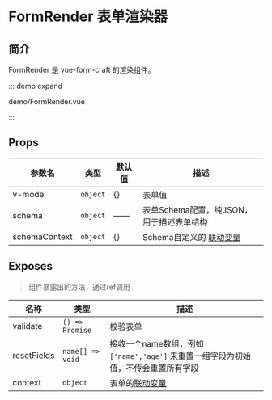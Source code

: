 <script setup>
import FormRender from '../demo/FormRender.vue'

</script>

# FormRender 表单渲染器

## 简介

FormRender 是 vue-form-craft 的渲染组件。

::: demo expand

demo/FormRender.vue

:::

## Props

| 参数名        | 类型     | 默认值 | 描述                                     |
| ------------- | -------- | ------ | ---------------------------------------- |
| v-model       | `object` | {}     | 表单值                                   |
| schema        | `object` | ——     | 表单Schema配置，纯JSON，用于描述表单结构 |
| schemaContext | `object` | {}     | Schema自定义的 [联动变量](/doc/linkage)  |

## Exposes

> 组件暴露出的方法，通过ref调用

| 名称        | 类型             | 描述                                                                              |
| ----------- | ---------------- | --------------------------------------------------------------------------------- |
| validate    | `() => Promise`  | 校验表单                                                                          |
| resetFields | `name[] => void` | 接收一个name数组，例如`['name','age']` 来重置一组字段为初始值，不传会重置所有字段 |
| context     | `object`         | 表单的[联动变量](/doc/linkage)                                                    |
